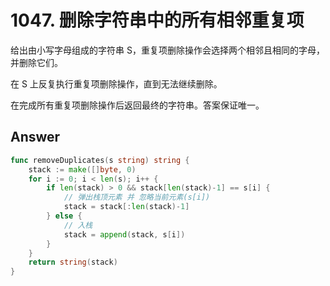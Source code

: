 # 1047. 删除字符串中的所有相邻重复项

给出由小写字母组成的字符串 S，重复项删除操作会选择两个相邻且相同的字母，并删除它们。

在 S 上反复执行重复项删除操作，直到无法继续删除。

在完成所有重复项删除操作后返回最终的字符串。答案保证唯一。

## Answer

```go
func removeDuplicates(s string) string {
	stack := make([]byte, 0)
	for i := 0; i < len(s); i++ {
		if len(stack) > 0 && stack[len(stack)-1] == s[i] {
			// 弹出栈顶元素 并 忽略当前元素(s[i])
			stack = stack[:len(stack)-1]
		} else {
			// 入栈
			stack = append(stack, s[i])
		}
	}
	return string(stack)
}
```